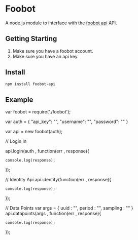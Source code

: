 Foobot
======

A node.js module to interface with the [foobot api](http://api.foobot.io/apidoc/index.html) API.

Getting Starting
---

1. Make sure you have a foobot account.
2. Make sure you have an api key.

Install
---

```sh
npm install foobot-api
```

Example
-------

var foobot = require('./foobot');

var auth = {
    "api_key": "",
    "username": "",
    "password": ""
}

var api = new foobot(auth);

// Login In

api.login(auth , function(err , response){

    console.log(response);
});

// Identity Api
api.identity(function(err , response){

    console.log(response);
});

// Data Points
var args = {
    uuid : "",
    period : "",
    sampling : ""
}
api.datapoints(args , function(err , response){

    console.log(response);
});

